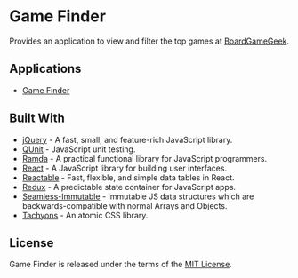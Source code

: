 # Game Finder

Provides an application to view and filter the top games at [BoardGameGeek](https://www.boardgamegeek.com).

## Applications

- [Game Finder](https://jmthompson2015.github.io/gamefinder/src/main/html/gameFinder.html)

## Built With

- [jQuery](https://jquery.com/) - A fast, small, and feature-rich JavaScript library.
- [QUnit](https://qunitjs.com/) - JavaScript unit testing.
- [Ramda](https://ramdajs.com) - A practical functional library for JavaScript programmers.
- [React](http://facebook.github.io/react/) - A JavaScript library for building user interfaces.
- [Reactable](http://glittershark.github.io/reactable/) - Fast, flexible, and simple data tables in React.
- [Redux](https://redux.js.org/) - A predictable state container for JavaScript apps.
- [Seamless-Immutable](https://github.com/rtfeldman/seamless-immutable) - Immutable JS data structures which are backwards-compatible with normal Arrays and Objects.
- [Tachyons](http://tachyons.io) - An atomic CSS library.

## License

Game Finder is released under the terms of the [MIT License](https://github.com/jmthompson2015/gamefinder/blob/master/LICENSE).
